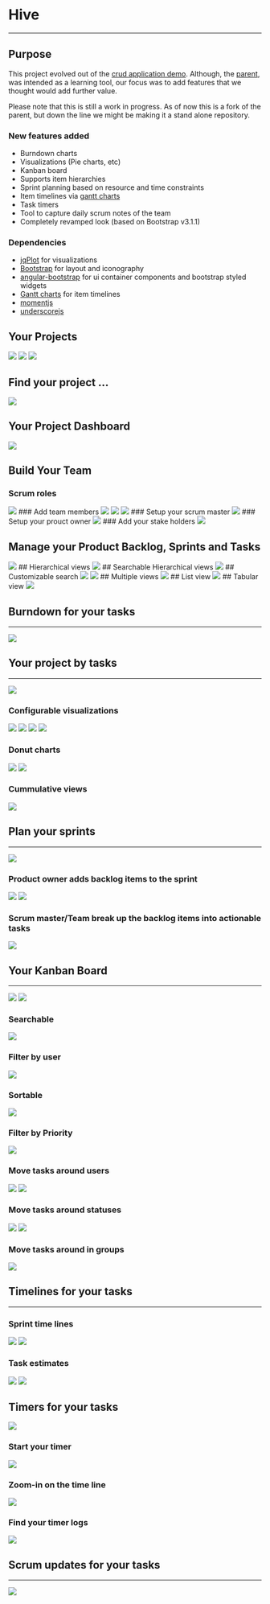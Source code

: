 # Hive

***

## Purpose

This project evolved out of the [crud application demo](http://github.com/angular-app/angular-app). Although, the [parent](http://github.com/angular-app/angular-app), was intended as a learning tool, our focus was to add features that we thought would add further value.

Please note that this is still a work in progress. As of now this is a fork of the parent, but down the line we might be making it a stand alone repository.

### New features added
* Burndown charts
* Visualizations (Pie charts, etc)
* Kanban board
* Supports item hierarchies
* Sprint planning based on resource and time constraints
* Item timelines via [gantt charts]() 
* Task timers
* Tool to capture daily scrum notes of the team
* Completely revamped look (based on Bootstrap v3.1.1)

### Dependencies
* [jqPlot](http://www.jqplot.com/) for visualizations
* [Bootstrap](http://getbootstrap.com/) for layout and iconography
* [angular-bootstrap](http://github.com/angular-ui/bootstrap) for ui container components and bootstrap styled widgets
* [Gantt charts](http://github.com/mustafavzg/angular-gantt) for item timelines
* [momentjs](http://momentjs.com/)
* [underscorejs](http://underscorejs.org/)

## Your Projects
<img src="http://dl.dropboxusercontent.com/u/76278255/hive/01-project-01.png">
<img src="http://dl.dropboxusercontent.com/u/76278255/hive/01-project-02.PNG">
<img src="http://dl.dropboxusercontent.com/u/76278255/hive/01-project-03.png">

## Find your project ...
<img src="http://dl.dropboxusercontent.com/u/76278255/hive/01-project-04.PNG">

## Your Project Dashboard
<img src="http://dl.dropboxusercontent.com/u/76278255/hive/01-project-05.PNG">

## Build Your Team
### Scrum roles
<img src="http://dl.dropboxusercontent.com/u/76278255/hive/01-team-01.PNG">
### Add team members
<img src="http://dl.dropboxusercontent.com/u/76278255/hive/01-team-02.PNG">
<img src="http://dl.dropboxusercontent.com/u/76278255/hive/01-team-03.PNG">
<img src="http://dl.dropboxusercontent.com/u/76278255/hive/01-team-04.PNG">
### Setup your scrum master
<img src="http://dl.dropboxusercontent.com/u/76278255/hive/01-team-05.PNG">
### Setup your prouct owner
<img src="http://dl.dropboxusercontent.com/u/76278255/hive/01-team-06.PNG">
### Add your stake holders
<img src="http://dl.dropboxusercontent.com/u/76278255/hive/01-team-07.PNG">


## Manage your Product Backlog, Sprints and Tasks

<img src="http://dl.dropboxusercontent.com/u/76278255/hive/02-backlog-sprints-tasks-01.PNG">
## Hierarchical views
<img src="http://dl.dropboxusercontent.com/u/76278255/hive/02-backlog-sprints-tasks-02.PNG">
## Searchable Hierarchical views
<img src="http://dl.dropboxusercontent.com/u/76278255/hive/02-backlog-sprints-tasks-03.PNG">
## Customizable search
<img src="http://dl.dropboxusercontent.com/u/76278255/hive/02-backlog-sprints-tasks-04.png">
<img src="http://dl.dropboxusercontent.com/u/76278255/hive/02-backlog-sprints-tasks-05.png">
## Multiple views
<img src="http://dl.dropboxusercontent.com/u/76278255/hive/02-backlog-sprints-tasks-06.png">
## List view
<img src="http://dl.dropboxusercontent.com/u/76278255/hive/02-backlog-sprints-tasks-07.png">
## Tabular view
<img src="http://dl.dropboxusercontent.com/u/76278255/hive/02-backlog-sprints-tasks-08.png">


<h2>Burndown for your tasks</h2>
<hr class="star-primary">
<!-- <hr class="star-light"> -->

<img src="http://dl.dropboxusercontent.com/u/76278255/hive/02-burndown.PNG">
<!-- <img src="http://dl.dropboxusercontent.com/u/76278255/hive/01-team-02.PNG"> -->
<!-- <img src="http://dl.dropboxusercontent.com/u/76278255/hive/01-team-03.PNG"> -->
<!-- <img src="http://dl.dropboxusercontent.com/u/76278255/hive/01-team-04.PNG"> -->
<!-- <img src="http://dl.dropboxusercontent.com/u/76278255/hive/01-team-05.PNG"> -->
<!-- <img src="http://dl.dropboxusercontent.com/u/76278255/hive/01-team-06.PNG"> -->
<!-- <img src="http://dl.dropboxusercontent.com/u/76278255/hive/01-team-07.PNG"> -->


<h2>Your project by tasks</h2>
<!-- <hr class="star-primary"> -->
<hr class="star-light">

<img src="http://dl.dropboxusercontent.com/u/76278255/hive/03-breakdown-01.PNG">
<h3>Configurable visualizations</h3>
<img src="http://dl.dropboxusercontent.com/u/76278255/hive/03-breakdown-02.PNG">
<img src="http://dl.dropboxusercontent.com/u/76278255/hive/03-breakdown-03.PNG">
<img src="http://dl.dropboxusercontent.com/u/76278255/hive/03-breakdown-04.PNG">
<img src="http://dl.dropboxusercontent.com/u/76278255/hive/03-breakdown-05.PNG">
<h3>Donut charts</h3>
<img src="http://dl.dropboxusercontent.com/u/76278255/hive/03-breakdown-06.png">
<img src="http://dl.dropboxusercontent.com/u/76278255/hive/03-breakdown-07.png">
<h3>Cummulative views</h3>
<img src="http://dl.dropboxusercontent.com/u/76278255/hive/03-breakdown-08.PNG">

<h2>Plan your sprints</h2>
<!-- <hr class="star-primary"> -->
<hr class="star-light">

<img src="http://dl.dropboxusercontent.com/u/76278255/hive/06-sprintplanning-01.PNG">
<h3>Product owner adds backlog items to the sprint</h3>
<img src="http://dl.dropboxusercontent.com/u/76278255/hive/06-sprintplanning-02.PNG">
<img src="http://dl.dropboxusercontent.com/u/76278255/hive/06-sprintplanning-03.PNG">
<h3>Scrum master/Team break up the backlog items into actionable tasks</h3>
<img src="http://dl.dropboxusercontent.com/u/76278255/hive/06-sprintplanning-04.PNG">
<!-- <img src="http://dl.dropboxusercontent.com/u/76278255/hive/06-sprintplanning-05.PNG"> -->
<!-- <img src="http://dl.dropboxusercontent.com/u/76278255/hive/06-sprintplanning-06.png"> -->
<!-- <img src="http://dl.dropboxusercontent.com/u/76278255/hive/06-sprintplanning-07.png"> -->
<!-- <img src="http://dl.dropboxusercontent.com/u/76278255/hive/06-sprintplanning-08.PNG"> -->


<h2>Your Kanban Board</h2>
<hr class="star-primary">
<!-- <hr class="star-light"> -->

<img src="http://dl.dropboxusercontent.com/u/76278255/hive/10-kanban-01.PNG">
<img src="http://dl.dropboxusercontent.com/u/76278255/hive/10-kanban-02.PNG">
<h3>Searchable</h3>
<img src="http://dl.dropboxusercontent.com/u/76278255/hive/10-kanban-03.PNG">
<h3>Filter by user</h3>
<img src="http://dl.dropboxusercontent.com/u/76278255/hive/10-kanban-04.PNG">
<h3>Sortable</h3>
<img src="http://dl.dropboxusercontent.com/u/76278255/hive/10-kanban-05.PNG">
<h3>Filter by Priority</h3>
<img src="http://dl.dropboxusercontent.com/u/76278255/hive/10-kanban-06.PNG">
<h3>Move tasks around users</h3>
<img src="http://dl.dropboxusercontent.com/u/76278255/hive/10-kanban-07.png">
<img src="http://dl.dropboxusercontent.com/u/76278255/hive/10-kanban-08.png">
<h3>Move tasks around statuses</h3>
<img src="http://dl.dropboxusercontent.com/u/76278255/hive/10-kanban-09.png">
<img src="http://dl.dropboxusercontent.com/u/76278255/hive/10-kanban-10.png">
<h3>Move tasks around in groups</h3>
<img src="http://dl.dropboxusercontent.com/u/76278255/hive/10-kanban-11.png">



<h2>Timelines for your tasks</h2>
<!-- <hr class="star-primary"> -->
<hr class="star-light">

<h3>Sprint time lines</h3>
<img src="http://dl.dropboxusercontent.com/u/76278255/hive/12-gantt-01.PNG">
<img src="http://dl.dropboxusercontent.com/u/76278255/hive/12-gantt-02.PNG">
<h3>Task estimates </h3>
<img src="http://dl.dropboxusercontent.com/u/76278255/hive/12-gantt-03.PNG">
<!-- <img src="http://dl.dropboxusercontent.com/u/76278255/hive/12-gantt-04.PNG"> -->
<img src="http://dl.dropboxusercontent.com/u/76278255/hive/12-gantt-05.PNG">
<!-- <img src="http://dl.dropboxusercontent.com/u/76278255/hive/12-gantt-06.png"> -->
<!-- <img src="http://dl.dropboxusercontent.com/u/76278255/hive/12-gantt-07.png"> -->
<!-- <img src="http://dl.dropboxusercontent.com/u/76278255/hive/12-gantt-08.PNG"> -->


<h2>Timers for your tasks</h2>
<img src="http://dl.dropboxusercontent.com/u/76278255/hive/task-timers-01.PNG">
<h3>Start your timer</h3>
<img src="http://dl.dropboxusercontent.com/u/76278255/hive/task-timers-02.PNG">
<h3>Zoom-in on the time line</h3>
<img src="http://dl.dropboxusercontent.com/u/76278255/hive/task-timers-03.PNG">
<h3>Find your timer logs</h3>
<img src="http://dl.dropboxusercontent.com/u/76278255/hive/task-timers-04.PNG">
<!-- <img src="http://dl.dropboxusercontent.com/u/76278255/hive/task-timers-05.PNG"> -->
<!-- <img src="http://dl.dropboxusercontent.com/u/76278255/hive/task-timers-06.png"> -->
<!-- <img src="http://dl.dropboxusercontent.com/u/76278255/hive/task-timers-07.png"> -->
<!-- <img src="http://dl.dropboxusercontent.com/u/76278255/hive/task-timers-08.PNG"> -->

<h2>Scrum updates for your tasks</h2>
<!-- <hr class="star-primary"> -->
<hr class="star-light">

<img src="http://dl.dropboxusercontent.com/u/76278255/hive/16-scrum-updates-01.PNG">
<!-- <img src="http://dl.dropboxusercontent.com/u/76278255/hive/16-scrum-updates-02.PNG"> -->
<!-- <img src="http://dl.dropboxusercontent.com/u/76278255/hive/16-scrum-updates-03.PNG"> -->
<!-- <img src="http://dl.dropboxusercontent.com/u/76278255/hive/16-scrum-updates-04.PNG"> -->
<!-- <img src="http://dl.dropboxusercontent.com/u/76278255/hive/16-scrum-updates-05.PNG"> -->
<!-- <img src="http://dl.dropboxusercontent.com/u/76278255/hive/16-scrum-updates-06.png"> -->
<!-- <img src="http://dl.dropboxusercontent.com/u/76278255/hive/16-scrum-updates-07.png"> -->
<!-- <img src="http://dl.dropboxusercontent.com/u/76278255/hive/16-scrum-updates-08.PNG"> -->
